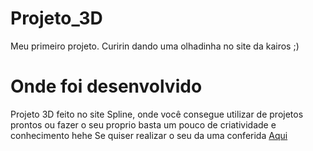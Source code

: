 # Projeto_3D
Meu primeiro projeto. Curirin dando uma olhadinha no site da kairos ;)
# Onde foi desenvolvido
Projeto 3D feito no site Spline, onde você consegue utilizar de projetos prontos ou fazer o seu proprio basta um pouco de criatividade e conhecimento hehe
Se quiser realizar o seu da uma conferida <a href='https://app.spline.design/'> Aqui</a>
